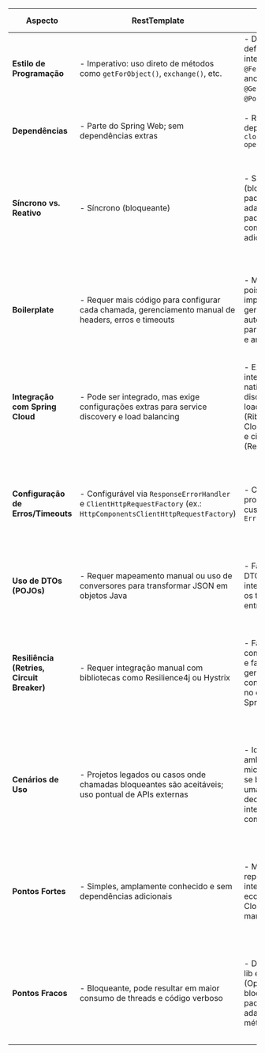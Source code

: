| **Aspecto**                           | **RestTemplate**                                                                                         | **OpenFeign**                                                                                                            | **Rest Client (Spring 6)**                                                                                                  |
|---------------------------------------|-----------------------------------------------------------------------------------------------------------|----------------------------------------------------------------------------------------------------------------------------|------------------------------------------------------------------------------------------------------------------------------------|
| **Estilo de Programação**             | - Imperativo: uso direto de métodos como `getForObject()`, `exchange()`, etc.                             | - Declarativo: define-se uma interface com `@FeignClient` e anotações (ex.: `@GetMapping`, `@PostMapping`)                | - Declarativo: usa interfaces com anotações nativas como `@HttpExchange`, `@GetExchange`, `@PostExchange`                       |
| **Dependências**                      | - Parte do Spring Web; sem dependências extras                                                          | - Requer a dependência `spring-cloud-starter-openfeign`                                                                    | - Nativo do Spring 6 / Spring Boot 3; sem dependências externas                                                                   |
| **Síncrono vs. Reativo**              | - Síncrono (bloqueante)                                                                                   | - Síncrono (bloqueante) por padrão; pode ser adaptado para padrões assíncronos com técnicas adicionais                       | - Pode ser usado de forma síncrona ou reativa, dependendo dos métodos declarados e da configuração do subjacente WebClient          |
| **Boilerplate**                       | - Requer mais código para configurar cada chamada, gerenciamento manual de headers, erros e timeouts     | - Menor boilerplate, pois a implementação é gerada automaticamente a partir das interfaces e anotações                      | - Menos boilerplate que o WebClient puro; permite definir endpoints de forma declarativa sem a necessidade de escrever lógica repetitiva |
| **Integração com Spring Cloud**       | - Pode ser integrado, mas exige configurações extras para service discovery e load balancing              | - Excelente integração: suporta nativamente service discovery (Eureka), load balancing (Ribbon ou Spring Cloud LoadBalancer) e circuit breaker (Resilience4j/Hystrix) | - Integração nativa limitada; pode ser combinado com outras soluções para discovery e resiliência se necessário                    |
| **Configuração de Erros/Timeouts**    | - Configurável via `ResponseErrorHandler` e `ClientHttpRequestFactory` (ex.: `HttpComponentsClientHttpRequestFactory`) | - Configurável via propriedades e customização com `ErrorDecoder`                                                          | - Configurável através do WebClient subjacente (usando métodos como `onStatus()` e propriedades de timeout do Reactor)                |
| **Uso de DTOs (POJOs)**               | - Requer mapeamento manual ou uso de conversores para transformar JSON em objetos Java                     | - Facilita o uso de DTOs: os métodos da interface declaram os tipos de entrada/saída                                      | - Similar ao Feign: permite declaração clara de DTOs usando anotações na interface                                                    |
| **Resiliência (Retries, Circuit Breaker)** | - Requer integração manual com bibliotecas como Resilience4j ou Hystrix                                    | - Fácil de integrar com circuit breakers e fallback, geralmente com configuração mínima no ecossistema Spring Cloud         | - Pode ser combinado com Resilience4j ou outras bibliotecas para implementar resiliência; a configuração depende do WebClient utilizado |
| **Cenários de Uso**                   | - Projetos legados ou casos onde chamadas bloqueantes são aceitáveis; uso pontual de APIs externas         | - Ideal para ambientes de microsserviços que se beneficiam de uma abordagem declarativa e integração nativa com Spring Cloud | - Recomendado para novos projetos que utilizam Spring 6, onde se deseja um cliente HTTP nativo, com menor boilerplate e potencial reativo |
| **Pontos Fortes**                     | - Simples, amplamente conhecido e sem dependências adicionais                                            | - Menos código repetitivo, excelente integração com o ecossistema Spring Cloud e facilidade na manutenção                   | - Nativo do Spring 6, permite um mapeamento declarativo simples, com flexibilidade para uso síncrono ou reativo                      |
| **Pontos Fracos**                     | - Bloqueante, pode resultar em maior consumo de threads e código verboso                                  | - Depende de uma lib externa (OpenFeign) e é bloqueante por padrão, a menos que adaptado para métodos assíncronos              | - Relativamente novo no ecossistema; funcionalidades avançadas (como service discovery nativo) podem estar em desenvolvimento         |